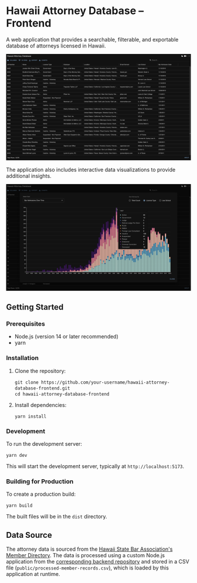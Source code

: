 # Hawaii Attorney Database – Frontend

A web application that provides a searchable, filterable, and exportable database of attorneys licensed in Hawaii.

![Hawaii Attorney Database Main View](./images/01-hawaii-attorney-database.png)

The application also includes interactive data visualizations to provide additional insights.

![Bar Admissions Over Time](./images/02-chart-bar-admissions-over-time.png)

## Getting Started

### Prerequisites

- Node.js (version 14 or later recommended)
- yarn

### Installation

1. Clone the repository:

   ```
   git clone https://github.com/your-username/hawaii-attorney-database-frontend.git
   cd hawaii-attorney-database-frontend
   ```

2. Install dependencies:
   ```
   yarn install
   ```

### Development

To run the development server:

```
yarn dev
```

This will start the development server, typically at `http://localhost:5173`.

### Building for Production

To create a production build:

```
yarn build
```

The built files will be in the `dist` directory.

## Data Source

The attorney data is sourced from the [Hawaii State Bar Association's Member Directory](https://hsba.org/HSBA_2020/For_the_Public/Find_a_Lawyer/HSBA_2020/Public/Find_a_Lawyer.aspx). The data is processed using a custom Node.js application from the [corresponding backend repository](https://github.com/bronsonavila/hawaii-attorney-database-backend) and stored in a CSV file (`public/processed-member-records.csv`), which is loaded by this application at runtime.
